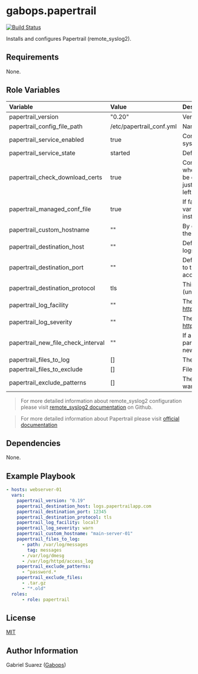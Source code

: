 gabops.papertrail
=================
[![Build Status](https://travis-ci.org/gabops/ansible-role-papertrail.svg?branch=master)](https://travis-ci.org/gabops/ansible-role-papertrail)

Installs and configures Papertrail (remote_syslog2).

Requirements
------------

None.

Role Variables
--------------

| Variable | Value | Description |
| :--- | :--- | :--- |
| papertrail_version | "0.20" | Version to install. 0.20 is the latest at the moment. |
| papertrail_config_file_path | /etc/papertrail_conf.yml | Name of the configuration file for remote_syslog. |
| papertrail_service_enabled | true | Configure remote_syslog for starting when the system is booted. |
| papertrail_service_state | started | Defines the status of the service. |
| papertrail_check_download_certs | true | Configures whether or not the server certificates where the package is being downloaded need to be checked or not. This options has been added just for covering some edgy cases and should be left to true always. |
| papertrail_managed_conf_file | true | If false, no configuration will be applied (All variables below will be ignored). Just the installation and nothing else. |
| papertrail_custom_hostname | "" | By default remote_syslog2 uses the hostname of the node. This can be this can be overwritten here. |
| papertrail_destination_host | "" | Defines the Papertrail destination host to send the logs to. Check your papertrail account for it. |
| papertrail_destination_port | "" | Defines the Papertrail destination port to connect to the destination host. Check your papertrail account for it |
| papertrail_destination_protocol | tls | This value can be tls(encrypted) or tcp (unencrypted). |
| papertrail_log_facility | "" | The Syslog facility to use. See https://en.wikipedia.org/wiki/Syslog#Facility |
| papertrail_log_severity | "" | The Syslog severity to use. See https://en.wikipedia.org/wiki/Syslog#Severity_level |
| papertrail_new_file_check_interval | "" | If a glob pattern for logs files is used this parameter controls the frecuency of checking for new log files in the directory. |
| papertrail_files_to_log | [] | The file or globs to read. |
| papertrail_files_to_exclude | [] | Files to exclude in a directory. |
| papertrail_exclude_patterns | [] | The pattern in the log file you are reading you want to ignore. |


> For more detailed information about remote_syslog2 configuration please visit [remote_syslog2 documentation](https://github.com/papertrail/remote_syslog2/blob/master/README.md) on Github.

> For more detailed information about Papertrail please visit
[official documentation](https://help.papertrailapp.com/kb/configuration/configuring-centralized-logging-from-text-log-files-in-unix/)

Dependencies
------------

None.

Example Playbook
----------------

```yaml
- hosts: webserver-01
  vars:
    papertrail_version: "0.19"
    papertrail_destination_host: logs.papertrailapp.com
    papertrail_destination_port: 12345
    papertrail_destination_protocol: tls
    papertrail_log_facility: local7
    papertrail_log_severity: warn
    papertrail_custom_hostname: "main-server-01"
    papertrail_files_to_log:
      - path: /var/log/messages
        tag: messages
      - /var/log/dmesg
      - /var/log/httpd/access_log
    papertrail_exclude_patterns:
      - ^password.*
    papertrail_exclude_files:
      - .tar.gz
      - "*.old"
  roles:
      - role: papertrail
```

License
-------

[MIT](./LICENSE)

Author Information
------------------

Gabriel Suarez ([Gabops](https://github.com/gabops/))
